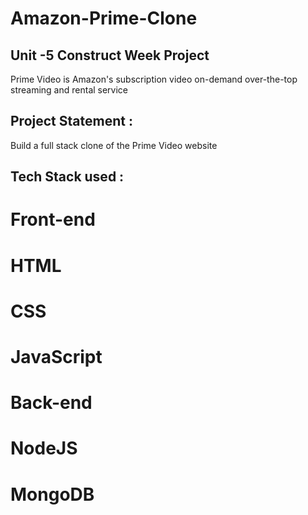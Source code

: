 # Amazon-Prime-Clone
## Unit -5 Construct Week Project
Prime Video is Amazon's subscription video on-demand over-the-top streaming and rental service

## Project Statement :
Build a full stack clone of the Prime Video website

## Tech Stack used :
# Front-end
# HTML
# CSS
# JavaScript
# Back-end
# NodeJS
# MongoDB
